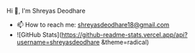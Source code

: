 Hi 👋, I'm Shreyas Deodhare



- 📫 How to reach me: shreyasdeodhare18@gmail.com
- ![GitHub Stats](https://github-readme-stats.vercel.app/api?username=shreyasdeodhare &theme=radical)

